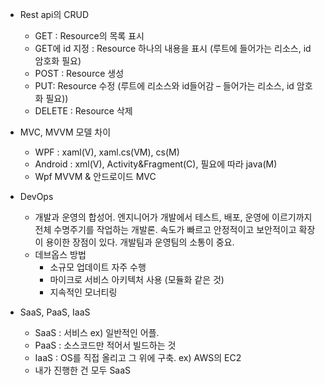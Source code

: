 * Rest api의 CRUD
  + GET : Resource의 목록 표시
  + GET에 id 지정 : Resource 하나의 내용을 표시 (루트에 들어가는 리소스, id 암호화 필요)
  + POST : Resource 생성
  + PUT: Resource 수정 (루트에 리소스와 id들어감 – 들어가는 리소스, id 암호화 필요))
  + DELETE : Resource 삭제

* MVC, MVVM 모델 차이
  + WPF : xaml(V), xaml.cs(VM), cs(M)
  + Android : xml(V), Activity&Fragment(C), 필요에 따라 java(M)
  + Wpf MVVM & 안드로이드 MVC

* DevOps
  + 개발과 운영의 합성어. 엔지니어가 개발에서 테스트, 배포, 운영에 이르기까지 전체 수명주기를 작업하는 개발론. 속도가 빠르고 안정적이고 보안적이고 확장이 용이한 장점이 있다. 개발팀과 운영팀의 소통이 중요. 
  + 데브옵스 방법
    - 소규모 업데이트 자주 수행
    - 마이크로 서비스 아키텍처 사용 (모듈화 같은 것)
    - 지속적인 모너티링

* SaaS, PaaS, IaaS
  + SaaS : 서비스 ex) 일반적인 어플.
  + PaaS : 소스코드만 적어서 빌드하는 것
  + IaaS : OS를 직접 올리고 그 위에 구축. ex) AWS의 EC2
  + 내가 진행한 건 모두 SaaS
